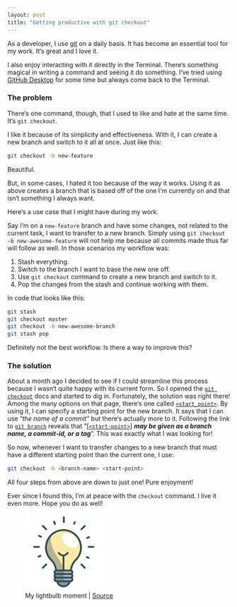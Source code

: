 ```yaml
---
layout: post
title: "Getting productive with git checkout"
---
```


As a developer, I use [git](https://git-scm.com/) on a daily basis. It has become an essential tool for my work. It‘s great and I love it.

I also enjoy interacting with it directly in the Terminal. There‘s something magical in writing a command and seeing it do something. I‘ve tried using [GitHub Desktop](https://desktop.github.com/) for some time but always come back to the Terminal.

### The problem

There‘s one command, though, that I used to like and hate at the same time. It‘s `git checkout`.

I like it because of its simplicity and effectiveness. With it, I can create a new branch and switch to it all at once. Just like this:

```bash
git checkout -b new-feature
```

Beautiful.

But, in some cases, I hated it too because of the way it works. Using it as above creates a branch that is based off of the one I‘m currently on and that isn‘t something I always want.

Here‘s a use case that I might have during my work.

Say I‘m on a `new-feature` branch and have some changes, not related to the current task, I want to transfer to a new branch. Simply using `git checkout -b new-awesome-feature` will not help me because all commits made thus far will follow as well. In those scenarios my workflow was:

1. Stash everything.
2. Switch to the branch I want to base the new one off.
3. Use `git checkout` command to create a new branch and switch to it.
4. Pop the changes from the stash and continue working with them.

In code that looks like this:

```bash
git stash
git checkout master
git checkout -b new-awesome-branch
git stash pop
```

Definitely not the best workflow. Is there a way to improve this?

### The solution

About a month ago I decided to see if I could streamline this process because I wasn‘t quite happy with its current form. So I opened the [`git checkout`](https://git-scm.com/docs/git-checkout) docs and started to dig in. Fortunately, the solution was right there! Among the many options on that page, there‘s one called [`<start_point>`](https://git-scm.com/docs/git-checkout#Documentation/git-checkout.txt-ltstartpointgt). By using it, I can specify a starting point for the new branch. It says that I can use “*the name of a commit*” but there‘s actually more to it. Following the link to [`git branch`](https://git-scm.com/docs/git-branch) reveals that ”[[`<start-point>`](https://git-scm.com/docs/git-branch#Documentation/git-branch.txt-ltstart-pointgt)] ***may be given as a branch name, a commit-id, or a tag***”. This was exactly what I was looking for!

So now, whenever I want to transfer changes to a new branch that must have a different starting point than the current one, I use:

```bash
git checkout -b <branch-name> <start-point>
```

All four steps from above are down to just one! Pure enjoyment!

Ever since I found this, I‘m at peace with the `checkout` command. I live it even more. Hope you do as well!

<div class="text-center">
  <figure>
    <img src="/assets/img/lightbulb.svg" alt="A lightbulb" width="175">
    <figcaption>My lightbulb moment | <a href="https://www.smashingmagazine.com/2017/12/32-friendly-office-icons/">Source</a></figcaption>
  </figure>
</div>
